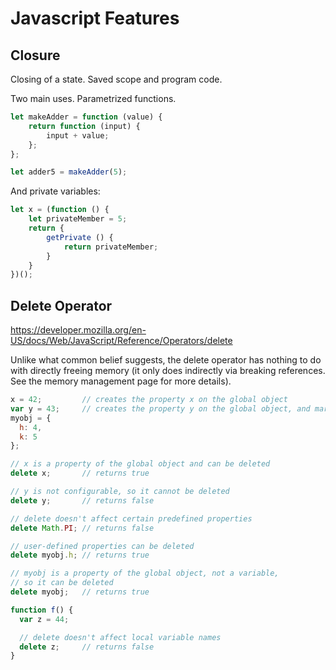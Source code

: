 # Javascript Features

## Closure

Closing of a state. Saved scope and program code.

Two main uses. Parametrized functions.

```javascript
let makeAdder = function (value) {
	return function (input) {
		input + value;
	};
};

let adder5 = makeAdder(5);
```

And private variables:

```javascript
let x = (function () {
	let privateMember = 5;
	return {
		getPrivate () {
			return privateMember;
		}
	}
})();
```

## Delete Operator

https://developer.mozilla.org/en-US/docs/Web/JavaScript/Reference/Operators/delete

Unlike what common belief suggests, the delete operator has nothing to do with directly freeing memory (it only does indirectly via breaking references. See the memory management page for more details).

```javascript
x = 42;         // creates the property x on the global object
var y = 43;     // creates the property y on the global object, and marks it as non-configurable
myobj = {
  h: 4,
  k: 5
};

// x is a property of the global object and can be deleted
delete x;       // returns true

// y is not configurable, so it cannot be deleted
delete y;       // returns false

// delete doesn't affect certain predefined properties
delete Math.PI; // returns false

// user-defined properties can be deleted
delete myobj.h; // returns true

// myobj is a property of the global object, not a variable,
// so it can be deleted
delete myobj;   // returns true

function f() {
  var z = 44;

  // delete doesn't affect local variable names
  delete z;     // returns false
}
```